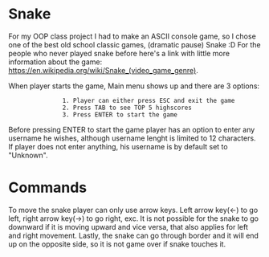 # Snake

For my OOP class project I had to make an ASCII console game, so I chose one of the best old school classic games, (dramatic pause) Snake :D For the people who never played snake before here's a link with little more information about the game: https://en.wikipedia.org/wiki/Snake_(video_game_genre).

When player starts the game, Main menu shows up and there are 3 options:
                   
                   1. Player can either press ESC and exit the game
                   2. Press TAB to see TOP 5 highscores
                   3. Press ENTER to start the game

Before pressing ENTER to start the game player has an option to enter any username he wishes, although username lenght is limited to 12 characters. If player does not enter anything, his username is by default set to "Unknown". 

# Commands

To move the snake player can only use arrow keys. Left arrow key(<-) to go left, right arrow key(->) to go right, exc. It is not possible for the snake to go downward if it is moving upward and vice versa, that also applies for left and right movement. Lastly, the snake can go through border and it will end up on the opposite side, so it is not game over if snake touches it.
